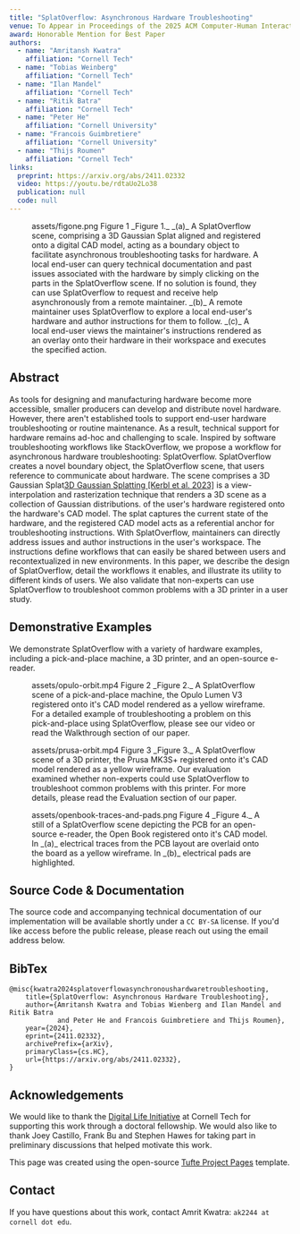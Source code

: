 ```yaml
---
title: "SplatOverflow: Asynchronous Hardware Troubleshooting"
venue: To Appear in Proceedings of the 2025 ACM Computer-Human Interaction Conference (CHI’25)
award: Honorable Mention for Best Paper
authors:
  - name: "Amritansh Kwatra"
    affiliation: "Cornell Tech"
  - name: "Tobias Weinberg"
    affiliation: "Cornell Tech"
  - name: "Ilan Mandel"
    affiliation: "Cornell Tech"
  - name: "Ritik Batra"
    affiliation: "Cornell Tech"
  - name: "Peter He"
    affiliation: "Cornell University"
  - name: "Francois Guimbretiere"
    affiliation: "Cornell University"
  - name: "Thijs Roumen"
    affiliation: "Cornell Tech"
links:
  preprint: https://arxiv.org/abs/2411.02332
  video: https://youtu.be/rdtaUo2Lo38
  publication: null
  code: null
---
```


<figure>
  <src>assets/figone.png</src>
  <alt>Figure 1</alt>
  <caption>
    _Figure 1._ _(a)_ A SplatOverflow scene, comprising a 3D Gaussian Splat aligned and registered onto a digital CAD model, acting as a boundary object to facilitate asynchronous troubleshooting tasks for hardware. A local end-user can query technical documentation and past issues associated with the hardware by simply clicking on the parts in the SplatOverflow scene. If no solution is found, they can use SplatOverflow to request and receive help asynchronously from a remote maintainer. _(b)_ A remote maintainer uses SplatOverflow to explore a local end-user's hardware and author instructions for them to follow. _(c)_ A local end-user views the maintainer's instructions rendered as an overlay onto their hardware in their workspace and executes the specified action.
  </caption>
</figure>

## Abstract

As tools for designing and manufacturing hardware become more accessible, smaller producers can develop and distribute novel hardware. However, there aren't established tools to support end-user hardware troubleshooting or routine maintenance. As a result, technical support for hardware remains ad-hoc and challenging to scale. Inspired by software troubleshooting workflows like StackOverflow, we propose a workflow for asynchronous hardware troubleshooting: SplatOverflow. SplatOverflow creates a novel boundary object, the SplatOverflow scene, that users reference to communicate about hardware. The scene comprises a <sidenote><text>3D Gaussian Splat</text><note>[3D Gaussian Splatting [Kerbl et al. 2023]](https://repo-sam.inria.fr/fungraph/3d-gaussian-splatting/) is a view-interpolation and rasterization technique that renders a 3D scene as a collection of Gaussian distributions.</note></sidenote> of the user's hardware registered onto the hardware's CAD model. The splat captures the current state of the hardware, and the registered CAD model acts as a referential anchor for troubleshooting instructions. With SplatOverflow, maintainers can directly address issues and author instructions in the user's workspace. The instructions define workflows that can easily be shared between users and recontextualized in new environments. In this paper, we describe the design of SplatOverflow, detail the workflows it enables, and illustrate its utility to different kinds of users. We also validate that non-experts can use SplatOverflow to troubleshoot common problems with a 3D printer in a user study.

## Demonstrative Examples

We demonstrate SplatOverflow with a variety of hardware examples, including a pick-and-place machine, a 3D printer, and an open-source e-reader.

<figure>
  <src>assets/opulo-orbit.mp4</src>
  <alt>Figure 2</alt>
  <caption>
    _Figure 2._ A SplatOverflow scene of a pick-and-place machine, the Opulo Lumen V3 registered onto it's CAD model rendered as a yellow wireframe. For a detailed example of troubleshooting a problem on this pick-and-place using SplatOverflow, please see our video or read the Walkthrough section of our paper.
  </caption>
</figure>

<figure>
  <src>assets/prusa-orbit.mp4</src>
  <alt>Figure 3</alt>
  <caption>
    _Figure 3._ A SplatOverflow scene of a 3D printer, the Prusa MK3S+ registered onto it's CAD model rendered as a yellow wireframe. Our evaluation examined whether non-experts could use SplatOverflow to troubleshoot common problems with this printer. For more details, please read the Evaluation section of our paper.
  </caption>
</figure>

<figure>
  <src>assets/openbook-traces-and-pads.png</src>
  <alt>Figure 4</alt>
  <caption>
    _Figure 4._ A still of a SplatOverflow scene depicting the PCB for an open-source e-reader, the Open Book registered onto it's CAD model. In _(a)_ electrical traces from the PCB layout are overlaid onto the board as a yellow wireframe. In _(b)_ electrical pads are highlighted.
  </caption>
</figure>

## Source Code & Documentation

The source code and accompanying technical documentation of our implementation will be available shortly under a `CC BY-SA` license. If you'd like access before the public release, please reach out using the email address below.

## BibTex

```
@misc{kwatra2024splatoverflowasynchronoushardwaretroubleshooting,
    title={SplatOverflow: Asynchronous Hardware Troubleshooting},
    author={Amritansh Kwatra and Tobias Wienberg and Ilan Mandel and Ritik Batra
            and Peter He and Francois Guimbretiere and Thijs Roumen},
    year={2024},
    eprint={2411.02332},
    archivePrefix={arXiv},
    primaryClass={cs.HC},
    url={https://arxiv.org/abs/2411.02332},
}
```

## Acknowledgements

We would like to thank the [Digital Life Initiative](https://dli.tech.cornell.edu/) at Cornell Tech for supporting this work through a doctoral fellowship. We would also like to thank Joey Castillo, Frank Bu and Stephen Hawes for taking part in preliminary discussions that helped motivate this work.

This page was created using the open-source [Tufte Project Pages](https://github.com/tansh-kwa/tufte-project-template) template.

## Contact

If you have questions about this work, contact Amrit Kwatra: `ak2244 at cornell dot edu`.
